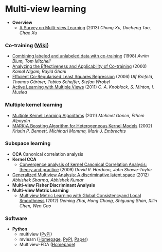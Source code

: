 # Multi-view learning

- **Overview**
  - [A Survey on Multi-view Learning](https://arxiv.org/pdf/1304.5634.pdf) (2013) *Chang Xu, Dacheng Tao, Chao Xu*

### Co-training ([Wiki](https://en.wikipedia.org/wiki/Co-training))
- [Combining labeled and unlabeled data with co-training](https://dl.acm.org/doi/10.1145/279943.279962) (1998) *Avrim Blum, Tom Mitchell*
- [Analyzing the Effectiveness and Applicability of Co-training](http://www.kamalnigam.com/papers/cotrain-CIKM00.pdf) (2000) *Kamal Nigam, Rayid Ghani*
- [Efficient Co-Regularised Least Squares Regression](https://dl.acm.org/doi/pdf/10.1145/1143844.1143862) (2006) *Ulf Brefeld, Thomas Gärtner, Tobias Scheffer, Stefan Wrobel*
- [Active Learning with Multiple Views](https://arxiv.org/pdf/1110.1073.pdf) (2011) *C. A. Knoblock, S. Minton, I. Muslea*

### Multiple kernel learning
- [Multiple Kernel Learning Algorithms](http://jmlr.csail.mit.edu/papers/volume12/gonen11a/gonen11a.pdf) (2011) *Mehmet Gonen, Ethem Alpaydın*
- [MARK:A Boosting Algorithm for Heterogeneous Kernel Models](http://homepages.rpi.edu/~bennek/papers/kdd2.pdf) (2002) *Kristin P. Bennett, Michinari Momma, Mark J. Embrechts*

### Subspace learning
- **CCA** Canonical correlation analysis
- **Kernel CCA**
  - [Convergence analysis of kernel Canonical Correlation Analysis: theory and practice](https://link.springer.com/article/10.1007/s10994-008-5085-3) (2009) *David R. Hardoon, John Shawe-Taylor*
- [Generalized Multiview Analysis: A discriminative latent space](https://www.researchgate.net/publication/261317680_Generalized_Multiview_Analysis_A_discriminative_latent_space) (2012) *Abhishek Sharma, Abhishek Kumar*
- **Multi-view Fisher Discriminant Analysis**
- **Multi-view Metric Learning**
  - [Multiview Metric Learning with Global Consistencyand Local Smoothness](http://www.jdl.link/doc/2011/2012721775521017_tist2012_zhai.pdf) (2012) *Deming Zhai, Hong Chang, Shiguang Shan, Xilin Chen, Wen Gao*

### Software
- **Python**
  - multiview ([PyPI](https://pypi.org/project/multiview/))
  - mvlearn ([Homepage](https://mvlearn.neurodata.io/), [PyPI](https://pypi.org/project/mvlearn/), [Paper](https://arxiv.org/pdf/2005.11890.pdf))
  - Multiview-FDA ([Homepage](https://github.com/tdiethe/Multiview-FDA))
